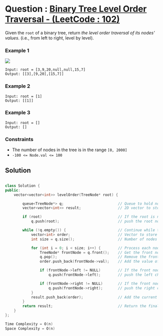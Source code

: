 # Question : [Binary Tree Level Order Traversal - (LeetCode : 102)](https://leetcode.com/problems/binary-tree-level-order-traversal/description/)

Given the `root` of a binary tree, return _the level order traversal of its nodes' values_. (i.e., from left to right, level by level).

### Example 1

![](https://assets.leetcode.com/uploads/2021/02/19/tree1.jpg)

```
Input: root = [3,9,20,null,null,15,7]
Output: [[3],[9,20],[15,7]]
```

### Example 2

```
Input: root = [1]
Output: [[1]]
```

### Example 3

```
Input: root = []
Output: []
```

### Constraints

- The number of nodes in the tree is in the range `[0, 2000]`<br>
- `-100 <= Node.val <= 100`

## Solution

```Cpp

class Solution {
public:
    vector<vector<int>> levelOrder(TreeNode* root) {

        queue<TreeNode*> q;                         // Queue to hold nodes to be processed
        vector<vector<int>> result;                 // 2D vector to store the final level order traversal

        if (root)                                   // If the root is not NULL,
            q.push(root);                           // push the root node onto the queue

        while (!q.empty()) {                        // Continue while there are nodes to process
            vector<int> order;                      // Vector to store values of nodes at the current level
            int size = q.size();                    // Number of nodes at the current level

            for (int i = 0; i < size; i++) {        // Process each node at the current level
                TreeNode* frontNode = q.front();    // Get the front node in the queue
                q.pop();                            // Remove the front node from the queue
                order.push_back(frontNode->val);    // Add the value of the front node to the order vector

                if (frontNode->left != NULL)        // If the front node has a left child,
                    q.push(frontNode->left);        // push the left child onto the queue

                if (frontNode->right != NULL)       // If the front node has a right child,
                    q.push(frontNode->right);       // push the right child onto the queue
            }
            result.push_back(order);                // Add the current level's values to the result
        }
        return result;                              // Return the final level order traversal
    }
};

Time Complexity = O(n)
Space Complexity = O(n)
```
